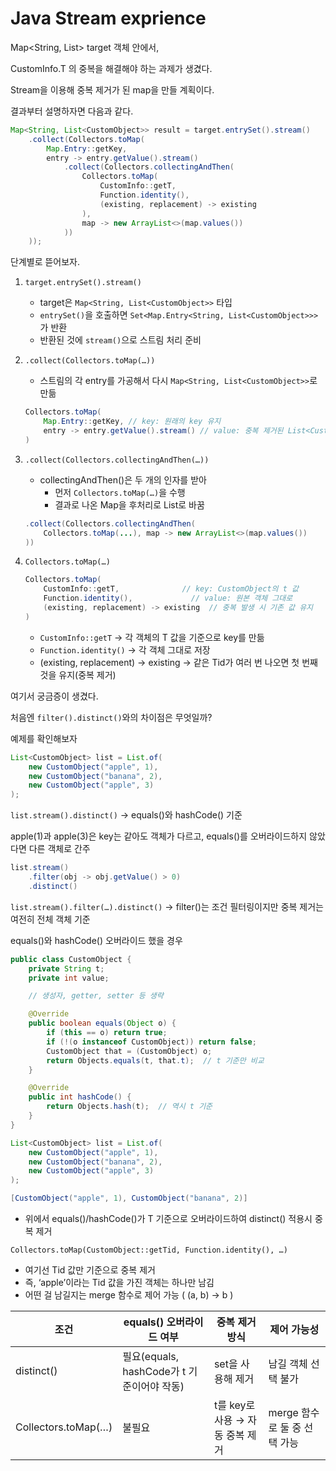 # Java Stream exprience

Map<String, List<CustomObject>> target 객체 안에서,

CustomInfo.T 의 중복을 해결해야 하는 과제가 생겼다.

Stream을 이용해 중복 제거가 된 map을 만들 계획이다.

결과부터 설명하자면 다음과 같다.

```java
Map<String, List<CustomObject>> result = target.entrySet().stream()
    .collect(Collectors.toMap(
        Map.Entry::getKey,
        entry -> entry.getValue().stream()
            .collect(Collectors.collectingAndThen(
                Collectors.toMap(
                    CustomInfo::getT,
                    Function.identity(),
                    (existing, replacement) -> existing
                ),
                map -> new ArrayList<>(map.values())
            ))
    ));
```

단계별로 뜯어보자.

1. `target.entrySet().stream()` 
    - target은 `Map<String, List<CustomObject>>` 타입
    - `entrySet()`을 호출하면 `Set<Map.Entry<String, List<CustomObject>>>`가 반환
    - 반환된 것에 `stream()`으로 스트림 처리 준비
    
2. `.collect(Collectors.toMap(…))` 
    - 스트림의 각 entry를 가공해서 다시 `Map<String, List<CustomObject>>`로 만듦
    
    ```java
    Collectors.toMap(
        Map.Entry::getKey, // key: 원래의 key 유지
        entry -> entry.getValue().stream() // value: 중복 제거된 List<CustomInfo>
    )
    ```
    
3. `.collect(Collectors.collectingAndThen(…))` 
    - collectingAndThen()은 두 개의 인자를 받아
        - 먼저 `Collectors.toMap(…)`을 수행
        - 결과로 나온 Map을 후처리로 List로 바꿈
    
    ```java
    .collect(Collectors.collectingAndThen(
        Collectors.toMap(...), map -> new ArrayList<>(map.values())
    ))
    ```
    

1. `Collectors.toMap(…)`
    
    ```java
    Collectors.toMap(
        CustomInfo::getT,              // key: CustomObject의 t 값
        Function.identity(),             // value: 원본 객체 그대로
        (existing, replacement) -> existing  // 중복 발생 시 기존 값 유지
    )
    ```
    
    - `CustomInfo::getT` → 각 객체의 T 값을 기준으로 key를 만듦
    - `Function.identity()` → 각 객체 그대로 저장
    - (existing, replacement) → existing → 같은 Tid가 여러 번 나오면 첫 번째 것을 유지(중복 제거)

여기서 궁금증이 생겼다.

처음엔 `filter().distinct()`와의 차이점은 무엇일까?

예제를 확인해보자

```java
List<CustomObject> list = List.of(
    new CustomObject("apple", 1),
    new CustomObject("banana", 2),
    new CustomObject("apple", 3)
);
```

`list.stream().distinct()` → equals()와 hashCode() 기준

apple(1)과 apple(3)은 key는 같아도 객체가 다르고, equals()를 오버라이드하지 않았다면 다른 객체로 간주

```java
list.stream()
    .filter(obj -> obj.getValue() > 0)
    .distinct()
```

`list.stream().filter(…).distinct()` → filter()는 조건 필터링이지만 중복 제거는 여전히 전체 객체 기준

equals()와 hashCode() 오버라이드 했을 경우

```java
public class CustomObject {
    private String t;
    private int value;

    // 생성자, getter, setter 등 생략

    @Override
    public boolean equals(Object o) {
        if (this == o) return true;
        if (!(o instanceof CustomObject)) return false;
        CustomObject that = (CustomObject) o;
        return Objects.equals(t, that.t);  // t 기준만 비교
    }

    @Override
    public int hashCode() {
        return Objects.hash(t);  // 역시 t 기준
    }
}

List<CustomObject> list = List.of(
    new CustomObject("apple", 1),
    new CustomObject("banana", 2),
    new CustomObject("apple", 3)
);

[CustomObject("apple", 1), CustomObject("banana", 2)]
```

- 위에서 equals()/hashCode()가 T 기준으로 오버라이드하여 distinct() 적용시 중복 제거

`Collectors.toMap(CustomObject::getTid, Function.identity(), …)`

- 여기선 Tid 값만 기준으로 중복 제거
- 즉, ‘apple’이라는 Tid 값을 가진 객체는 하나만 남김
- 어떤 걸 남길지는 merge 함수로 제어 가능 ( (a, b) → b )

| 조건 | equals() 오버라이드 여부 | 중복 제거 방식 | 제어 가능성 |
| --- | --- | --- | --- |
| distinct() | 필요(equals, hashCode가 t 기준이어야 작동) | set을 사용해 제거 | 남길 객체 선택 불가 |
| Collectors.toMap(…) | 불필요 | t를 key로 사용 → 자동 중복 제거 | merge 함수로 둘 중 선택 가능 |